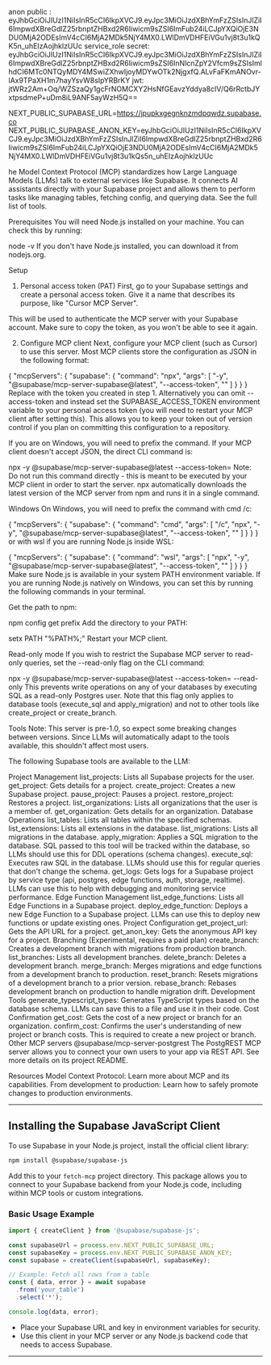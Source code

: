 anon public : eyJhbGciOiJIUzI1NiIsInR5cCI6IkpXVCJ9.eyJpc3MiOiJzdXBhYmFzZSIsInJlZiI6ImpwdXBreGdlZ25rbnptZHBxd2R6Iiwicm9sZSI6ImFub24iLCJpYXQiOjE3NDU0MjA2ODEsImV4cCI6MjA2MDk5NjY4MX0.LWlDmVDHFEiVGu1vj8t3u1kQK5n_uhEIzAojhklzUUc
service_role secret: eyJhbGciOiJIUzI1NiIsInR5cCI6IkpXVCJ9.eyJpc3MiOiJzdXBhYmFzZSIsInJlZiI6ImpwdXBreGdlZ25rbnptZHBxd2R6Iiwicm9sZSI6InNlcnZpY2Vfcm9sZSIsImlhdCI6MTc0NTQyMDY4MSwiZXhwIjoyMDYwOTk2NjgxfQ.ALvFaFKmANOvr-lAx9TPaXH1m7hayYsvW8sIpYRBrKY
jwt: jtWRz2Am+Oq/WZSzaQy1gcFrNOMCXY2HsNfGEavzYddya8clV/Q6rRctbJYxtpsdmeP+uDm8iL9ANF5ayWzH5Q==


NEXT_PUBLIC_SUPABASE_URL=https://jpupkxgegnknzmdpqwdz.supabase.co
NEXT_PUBLIC_SUPABASE_ANON_KEY=eyJhbGciOiJIUzI1NiIsInR5cCI6IkpXVCJ9.eyJpc3MiOiJzdXBhYmFzZSIsInJlZiI6ImpwdXBreGdlZ25rbnptZHBxd2R6Iiwicm9sZSI6ImFub24iLCJpYXQiOjE3NDU0MjA2ODEsImV4cCI6MjA2MDk5NjY4MX0.LWlDmVDHFEiVGu1vj8t3u1kQs5n_uhEIzAojhklzUUc

he Model Context Protocol (MCP) standardizes how Large Language Models (LLMs) talk to external services like Supabase. It connects AI assistants directly with your Supabase project and allows them to perform tasks like managing tables, fetching config, and querying data. See the full list of tools.

Prerequisites
You will need Node.js installed on your machine. You can check this by running:

node -v
If you don't have Node.js installed, you can download it from nodejs.org.

Setup
1. Personal access token (PAT)
First, go to your Supabase settings and create a personal access token. Give it a name that describes its purpose, like "Cursor MCP Server".

This will be used to authenticate the MCP server with your Supabase account. Make sure to copy the token, as you won't be able to see it again.

2. Configure MCP client
Next, configure your MCP client (such as Cursor) to use this server. Most MCP clients store the configuration as JSON in the following format:

{
  "mcpServers": {
    "supabase": {
      "command": "npx",
      "args": [
        "-y",
        "@supabase/mcp-server-supabase@latest",
        "--access-token",
        "<personal-access-token>"
      ]
    }
  }
}
Replace <personal-access-token> with the token you created in step 1. Alternatively you can omit --access-token and instead set the SUPABASE_ACCESS_TOKEN environment variable to your personal access token (you will need to restart your MCP client after setting this). This allows you to keep your token out of version control if you plan on committing this configuration to a repository.

If you are on Windows, you will need to prefix the command. If your MCP client doesn't accept JSON, the direct CLI command is:

npx -y @supabase/mcp-server-supabase@latest --access-token=<personal-access-token>
Note: Do not run this command directly - this is meant to be executed by your MCP client in order to start the server. npx automatically downloads the latest version of the MCP server from npm and runs it in a single command.

Windows
On Windows, you will need to prefix the command with cmd /c:

{
  "mcpServers": {
    "supabase": {
      "command": "cmd",
      "args": [
        "/c",
        "npx",
        "-y",
        "@supabase/mcp-server-supabase@latest",
        "--access-token",
        "<personal-access-token>"
      ]
    }
  }
}
or with wsl if you are running Node.js inside WSL:

{
  "mcpServers": {
    "supabase": {
      "command": "wsl",
      "args": [
        "npx",
        "-y",
        "@supabase/mcp-server-supabase@latest",
        "--access-token",
        "<personal-access-token>"
      ]
    }
  }
}
Make sure Node.js is available in your system PATH environment variable. If you are running Node.js natively on Windows, you can set this by running the following commands in your terminal.

Get the path to npm:

npm config get prefix
Add the directory to your PATH:

setx PATH "%PATH%;<path-to-dir>"
Restart your MCP client.

Read-only mode
If you wish to restrict the Supabase MCP server to read-only queries, set the --read-only flag on the CLI command:

npx -y @supabase/mcp-server-supabase@latest --access-token=<personal-access-token> --read-only
This prevents write operations on any of your databases by executing SQL as a read-only Postgres user. Note that this flag only applies to database tools (execute_sql and apply_migration) and not to other tools like create_project or create_branch.

Tools
Note: This server is pre-1.0, so expect some breaking changes between versions. Since LLMs will automatically adapt to the tools available, this shouldn't affect most users.

The following Supabase tools are available to the LLM:

Project Management
list_projects: Lists all Supabase projects for the user.
get_project: Gets details for a project.
create_project: Creates a new Supabase project.
pause_project: Pauses a project.
restore_project: Restores a project.
list_organizations: Lists all organizations that the user is a member of.
get_organization: Gets details for an organization.
Database Operations
list_tables: Lists all tables within the specified schemas.
list_extensions: Lists all extensions in the database.
list_migrations: Lists all migrations in the database.
apply_migration: Applies a SQL migration to the database. SQL passed to this tool will be tracked within the database, so LLMs should use this for DDL operations (schema changes).
execute_sql: Executes raw SQL in the database. LLMs should use this for regular queries that don't change the schema.
get_logs: Gets logs for a Supabase project by service type (api, postgres, edge functions, auth, storage, realtime). LLMs can use this to help with debugging and monitoring service performance.
Edge Function Management
list_edge_functions: Lists all Edge Functions in a Supabase project.
deploy_edge_function: Deploys a new Edge Function to a Supabase project. LLMs can use this to deploy new functions or update existing ones.
Project Configuration
get_project_url: Gets the API URL for a project.
get_anon_key: Gets the anonymous API key for a project.
Branching (Experimental, requires a paid plan)
create_branch: Creates a development branch with migrations from production branch.
list_branches: Lists all development branches.
delete_branch: Deletes a development branch.
merge_branch: Merges migrations and edge functions from a development branch to production.
reset_branch: Resets migrations of a development branch to a prior version.
rebase_branch: Rebases development branch on production to handle migration drift.
Development Tools
generate_typescript_types: Generates TypeScript types based on the database schema. LLMs can save this to a file and use it in their code.
Cost Confirmation
get_cost: Gets the cost of a new project or branch for an organization.
confirm_cost: Confirms the user's understanding of new project or branch costs. This is required to create a new project or branch.
Other MCP servers
@supabase/mcp-server-postgrest
The PostgREST MCP server allows you to connect your own users to your app via REST API. See more details on its project README.

Resources
Model Context Protocol: Learn more about MCP and its capabilities.
From development to production: Learn how to safely promote changes to production environments.

---

## Installing the Supabase JavaScript Client

To use Supabase in your Node.js project, install the official client library:

```sh
npm install @supabase/supabase-js
```

Add this to your `fetch-mcp` project directory. This package allows you to connect to your Supabase backend from your Node.js code, including within MCP tools or custom integrations.

### Basic Usage Example

```js
import { createClient } from '@supabase/supabase-js';

const supabaseUrl = process.env.NEXT_PUBLIC_SUPABASE_URL;
const supabaseKey = process.env.NEXT_PUBLIC_SUPABASE_ANON_KEY;
const supabase = createClient(supabaseUrl, supabaseKey);

// Example: Fetch all rows from a table
const { data, error } = await supabase
  .from('your_table')
  .select('*');

console.log(data, error);
```

- Place your Supabase URL and key in environment variables for security.
- Use this client in your MCP server or any Node.js backend code that needs to access Supabase.

---